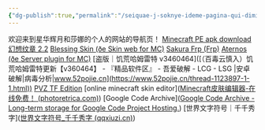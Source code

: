 ```yaml
---
{"dg-publish":true,"permalink":"/seiquae-j-soknye-ideme-pagina-qui-dimitti/","tags":["gardenEntry"]}
---
```



欢迎来到星华辉月和莎娜的个人的网站的导航页！
[Minecraft PE apk download](https://minecraftpe-mods.com/download_minecraft_pe)
[幻想纹章 2.2](http://www.2ueyes.cn/4399/flash/184320.htm)
[Blessing Skin (ðe Skin web for MC)](https://skin.prinzeugen.net/?lang=zh_CN)
[Sakura Frp (Frp)](https://www.natfrp.com/)
[Aternos (ðe Server plugin for MC)](https://aternos.org/:zh-TW/)
[盗版｜饥荒哈姆雷特 v3460464]([（百毒云慎入）饥荒哈姆雷特更新【v360464】 - 『精品软件区』 - 吾爱破解 - LCG - LSG |安卓破解|病毒分析|www.52pojie.cn](https://www.52pojie.cn/thread-1123897-1-1.html))
[PVZ TF Edition]([tfpvz.top](https://tfpvz.top/archives/8/))
[online minecraft skin editor]([Minecraft皮肤编辑器-在线免费！ (photoretrica.com)](https://photoretrica.com/cn/minecraft-skin-editor))
[Google Code Archive]([Google Code Archive - Long-term storage for Google Code Project Hosting.](https://code.google.com/archive/p/rime-aca/downloads))
[世界文字符号｜千千秀字]([世界文字符号_千千秀字 (qqxiuzi.cn)](https://www.qqxiuzi.cn/zh/shijiewenzi/))
